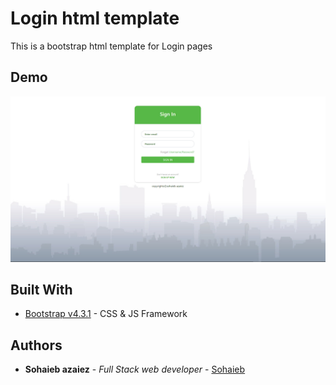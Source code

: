 # Login html template 

This is a bootstrap html template for Login pages
## Demo

![Demonstration](https://github.com/sohaieb/login-html-template/blob/master/demo.jpg)

## Built With

* [Bootstrap v4.3.1](https://github.com/twbs/bootstrap/releases/download/v4.3.1/) - CSS & JS Framework
## Authors

* **Sohaieb azaiez** - *Full Stack web developer* - [Sohaieb](https://github.com/sohaieb)
